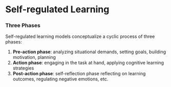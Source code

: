 
# Self-regulated Learning
### Three Phases 
Self-regulated learning models conceptualize a cyclic process of three phases:
1. **Pre-action phase**: analyzing situational demands, setting goals, building motivation, planning
2. **Action phase**: engaging in the task at hand, applying cognitive learning strategies
3. **Post-action phase**: self-reflection phase reflecting on learning outcomes, regulating negative emotions, etc. 
